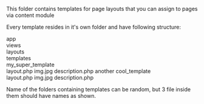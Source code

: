 This folder contains templates for page layouts that you can assign to pages via content module

Every template resides in it's own folder and have following structure:

app\
	views\
		layouts\
			templates\
				my_super_template\
					layout.php
					img.jpg
					description.php
				another cool_template\
					layout.php
					img.jpg
					description.php


Name of the folders containing templates can be random, but 3 file inside them should have names as shown.